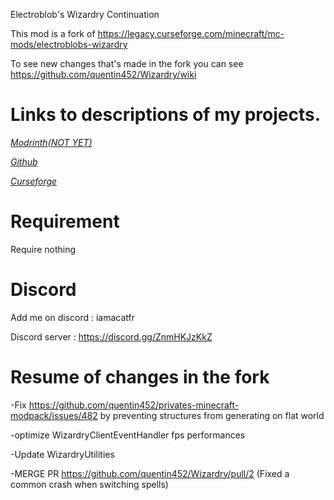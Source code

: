 Electroblob's Wizardry Continuation

This mod is a fork of https://legacy.curseforge.com/minecraft/mc-mods/electroblobs-wizardry

To see new changes that's made in the fork you can see https://github.com/quentin452/Wizardry/wiki

# Links to descriptions of my projects.

[*Modrinth(NOT YET)*]()

[*Github*](https://github.com/quentin452/Wizardry)

[*Curseforge*](https://legacy.curseforge.com/minecraft/mc-mods/electroblobs-wizardry-continuation)

# Requirement

Require nothing

# Discord

Add me on discord : iamacatfr

Discord server : https://discord.gg/ZnmHKJzKkZ

# Resume of changes in the fork

-Fix https://github.com/quentin452/privates-minecraft-modpack/issues/482 by preventing structures from generating on flat world

-optimize WizardryClientEventHandler fps performances

-Update WizardryUtilities

-MERGE PR https://github.com/quentin452/Wizardry/pull/2
(Fixed a common crash when switching spells)
